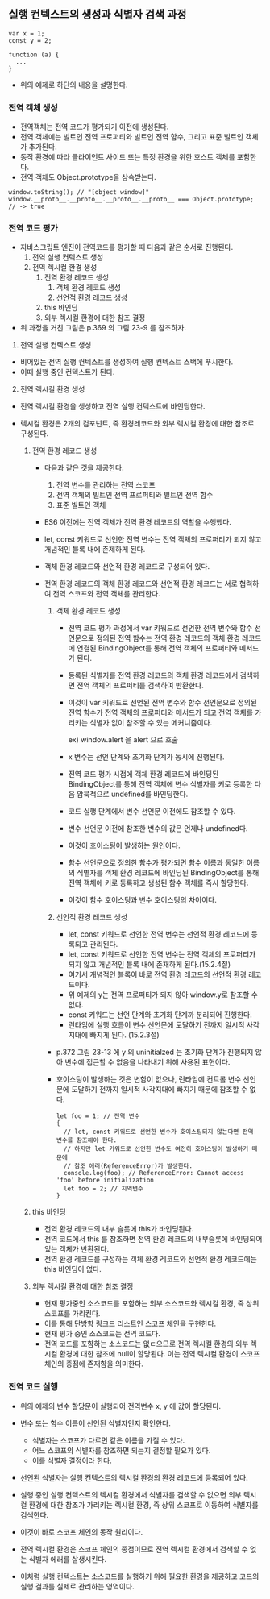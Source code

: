 ## 실행 컨텍스트의 생성과 식별자 검색 과정

```
var x = 1;
const y = 2;

function (a) {
  ...
}
```

- 위의 예제로 하단의 내용을 설명한다.

### 전역 객체 생성

- 전역객체는 전역 코드가 평가되기 이전에 생성된다.
- 전역 객체에는 빌트인 전역 프로퍼티와 빌트인 전역 함수, 그리고 표준 빌트인 객체가 추가된다.
- 동작 환경에 따라 클라이언트 사이드 또는 특정 환경을 위한 호스트 객체를 포함한다.
- 전역 객체도 Object.prototype을 상속받는다.

```
window.toString(); // "[object window]"
window.__proto__.__proto__.__proto__.__proto__ === Object.prototype; // -> true
```

### 전역 코드 평가

- 자바스크립트 엔진이 전역코드를 평가할 때 다음과 같은 순서로 진행된다.
  1. 전역 실행 컨텍스트 생성
  2. 전역 렉시컬 환경 생성
     1. 전역 환경 레코드 생성
        1. 객체 환경 레코드 생성
        2. 선언적 환경 레코드 생성
     2. this 바인딩
     3. 외부 렉시컬 환경에 대한 참조 결정
- 위 과정을 거친 그림은 p.369 의 그림 23-9 를 참조하자.

1. 전역 실행 컨텍스트 생성

- 비어있는 전역 실행 컨텍스트를 생성하여 실행 컨텍스트 스택에 푸시한다.
- 이때 실행 중인 컨텍스트가 된다.

2. 전역 렉시컬 환경 생성

- 전역 렉시컬 환경을 생성하고 전역 실행 컨텍스트에 바인딩한다.
- 렉시컬 환경은 2개의 컴포넌트, 즉 환경레코드와 외부 렉시컬 환경에 대한 참조로 구성된다.

  1.  전역 환경 레코드 생성

      - 다음과 같은 것을 제공한다.

        1. 전역 변수를 관리하는 전역 스코프
        2. 전역 객체의 빌트인 전역 프로퍼티와 빌트인 전역 함수
        3. 표준 빌트인 객체

      - ES6 이전에는 전역 객체가 전역 환경 레코드의 역할을 수행했다.
      - let, const 키워드로 선언한 전역 변수는 전역 객체의 프로퍼티가 되지 않고 개념적인 블록 내에 존제하게 된다.
      - 객체 환경 레코드와 선언적 환경 레코드로 구성되어 있다.
      - 전역 환경 레코드의 객체 환경 레코드와 선언적 환경 레코드는 서로 협력하여 전역 스코프와 전역 객체를 관리한다.

        1. 객체 환경 레코드 생성

           - 전역 코드 평가 과정에서 var 키워드로 선언한 전역 변수와 함수 선언문으로 정의된 전역 함수는 전역 환경 레코드의 객체 환경 레코드에 연결된 BindingObject를 통해 전역 객체의 프로퍼티와 메서드가 된다.
           - 등록된 식별자를 전역 환경 레코드의 객체 환경 레코드에서 검색하면 전역 객체의 프로퍼티를 검색하여 반환한다.
           - 이것이 var 키워드로 선언된 전역 변수와 함수 선언문으로 정의된 전역 함수가 전역 객체의 프로퍼티와 메서드가 되고 전역 객체를 가리키는 식별자 없이 참조할 수 있는 메커니즘이다.

             ex) window.alert 을 alert 으로 호출

           - x 변수는 선언 단계와 초기화 단계가 동시에 진행된다.
           - 전역 코드 평가 시점에 객체 환경 레코드에 바인딩된 BindingObject를 통해 전역 객체에 변수 식별자를 키로 등록한 다음 암묵적으로 undefined를 바인딩한다.
           - 코드 실행 단계에서 변수 선언문 이전에도 참조할 수 있다.
           - 변수 선언문 이전에 참조한 변수의 값은 언제나 undefined다.
           - 이것이 호이스팅이 발생하는 원인이다.
           - 함수 선언문으로 정의한 함수가 평가되면 함수 이름과 동일한 이름의 식별자를 객체 환경 레코드에 바인딩된 BindingObject를 통해 전역 객체에 키로 등록하고 생성된 함수 객체를 즉시 할당한다.
           - 이것이 함수 호이스팅과 변수 호이스팅의 차이이다.

        2. 선언적 환경 레코드 생성
           - let, const 키워드로 선언한 전역 변수는 선언적 환경 레코드에 등록되고 관리된다.
           - let, const 키워드로 선언한 전역 변수는 전역 객체의 프로퍼티가 되지 않고 개념적인 블록 내에 존재하게 된다.(15.2.4절)
           - 여기서 개념적인 블록이 바로 전역 환경 레코드의 선언적 환경 레코드이다.
           - 위 예제의 y는 전역 프로퍼티가 되지 않아 window.y로 참조할 수 없다.
           - const 키워드는 선언 단계와 초기화 단계까 분리되어 진행한다.
           - 런타임에 실행 흐름이 변수 선언문에 도달하기 전까지 일시적 사각지대에 빠지게 된다. (15.2.3절)

        - p.372 그림 23-13 에 y 의 uninitialzed 는 초기화 단계가 진행되지 않아 변수에 접근할 수 없음을 나타내기 위해 사용된 표현이다.
        - 호이스팅이 발생하는 것은 변함이 없으나, 런타임에 컨트롤 변수 선언문에 도달하기 전까지 일시적 사각지대에 빠지기 때문에 참조할 수 없다.

          ```
          let foo = 1; // 전역 변수
          {
            // let, const 키워드로 선언한 변수가 호이스팅되지 않는다면 전역 변수를 참조해야 한다.
            // 하지만 let 키워드로 선언한 변수도 여전히 호이스팅이 발생하기 때문에
            // 참조 에러(ReferenceError)가 발생한다.
            console.log(foo); // ReferenceError: Cannot access 'foo' before initialization
            let foo = 2; // 지역변수
          }
          ```

  2.  this 바인딩

      - 전역 환경 레코드의 내부 슬롯에 this가 바인딩된다.
      - 전역 코드에서 this 를 참조하면 전역 환경 레코드의 내부슬롯에 바인딩되어 있는 객체가 반환된다.
      - 전역 환경 레코드를 구성하는 객체 환경 레코드와 선언적 환경 레코드에는 this 바인딩이 없다.

  3.  외부 렉시컬 환경에 대한 참조 결정
      - 현재 평가중인 소스코드를 포함하는 외부 소스코드와 렉시컬 환경, 즉 상위 스코프를 가리킨다.
      - 이를 통해 단방향 링크드 리스트인 스코프 체인을 구현한다.
      - 현재 평가 중인 소스코드는 전역 코드다.
      - 전역 코드를 포함하는 소스코드는 없ㄷ으므로 전역 렉시컬 환경의 외부 렉시컬 환경에 대한 참조에 null이 할당된다.
        이는 전역 렉시컬 환경이 스코프 체인의 종점에 존재함을 의미한다.

### 전역 코드 실행

- 위의 예제의 변수 할당문이 실행되어 전역변수 x, y 에 값이 할당된다.
- 변수 또는 함수 이름이 선언된 식별자인지 확인한다.

  - 식별자는 스코프가 다르면 같은 이름을 가질 수 있다.
  - 어느 스코프의 식별자를 참조하면 되는지 결정할 필요가 있다.
  - 이를 식별자 결정이라 한다.

- 선언된 식별자는 실행 컨텍스트의 렉시컬 환경의 환경 레코드에 등록되어 있다.
- 실행 중인 실행 컨텍스트의 렉시컬 환경에서 식별자를 검색할 수 없으면 외부 렉시컬 환경에 대한 참조가 가리키는 렉시컬 환경, 즉 상위 스코프로 이동하여 식별자를 검색한다.
- 이것이 바로 스코프 체인의 동작 원리이다.
- 전역 렉시컬 환경은 스코프 체인의 종점이므로 전역 렉시컬 환경에서 검색할 수 없는 식별자 에러를 살생시킨다.
- 이처럼 실행 컨텍스트는 소스코드를 실행하기 위해 필요한 환경을 제공하고 코드의 실행 결과를 실제로 관리하는 영역이다.
